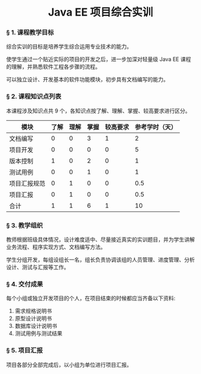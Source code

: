 # <center>Java EE 项目综合实训</center>

### &sect; 1. 课程教学目标

综合实训的目标是培养学生综合运用专业技术的能力。

使学生通过一个贴近实际的项目的开发之后，进一步加深对轻量级 Java EE 课程的理解，并熟悉软件工程各步骤的流程。

可以独立设计、开发基本的软件功能模块，初步具有文档编写的能力。

### &sect; 2. 课程知识点列表

本课程涉及知识点共 9 个，各知识点按了解、理解、掌握、较高要求进行区分。

|模块|了解|理解|掌握|较高要求|参考学时（天）|
|-|-|-|-|-|-|
|文档编写|0|0|3|1|2|
|项目开发|0|0|0|0|5|
|版本控制|1|0|2|0|1|
|测试用例|0|0|1|0|1|
|项目汇报规范|0|1|0|0|0.5|
|项目汇报|0|1|0|0|0.5|
|合计|1|1|6|1|10|

### &sect; 3. 教学组织
教师根据班级具体情况，设计难度适中、尽量接近真实的实训题目，并为学生讲解业务流程、程序实现方式、文档编写方法。

学生分组开发，每组设组长一名，组长负责协调该组的人员管理、进度管理、分析设计、测试与汇报等工作。
      
### &sect; 4. 交付成果
每个小组或独立开发项目的个人，在项目结束的时候都应当齐备以下资料:
1. 需求规格说明书
2. 原型设计说明书
3. 数据库设计说明书
4. 测试用例与测试结果

### &sect; 5. 项目汇报
项目各部分全部完成后，以小组为单位进行项目汇报。



